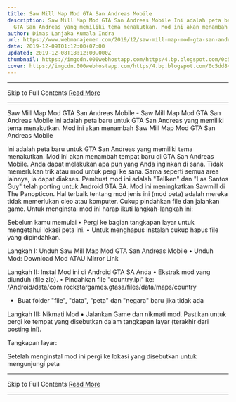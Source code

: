 ```yaml
---
title: Saw Mill Map Mod GTA San Andreas Mobile
description: Saw Mill Map Mod GTA San Andreas Mobile Ini adalah peta baru untuk
  GTA San Andreas yang memiliki tema menakutkan. Mod ini akan menambah
author: Dimas Lanjaka Kumala Indra
url: https://www.webmanajemen.com/2019/12/saw-mill-map-mod-gta-san-andreas-mobile.html
date: 2019-12-09T01:12:00+07:00
updated: 2019-12-08T18:12:00.000Z
thumbnail: https://imgcdn.000webhostapp.com/https/4.bp.blogspot.com/0c5dd847f967c3447b28d8eccd68c7bf.jpeg
cover: https://imgcdn.000webhostapp.com/https/4.bp.blogspot.com/0c5dd847f967c3447b28d8eccd68c7bf.jpeg
---
```


<hr/> Skip to Full Contents <a href="https://www.webmanajemen.com/2019/12/saw-mill-map-mod-gta-san-andreas-mobile.html" rel="follow" class="button" id="read-more">Read More</a> <hr/> Saw Mill Map Mod GTA San Andreas Mobile - Saw Mill Map Mod GTA San Andreas Mobile Ini adalah peta baru untuk GTA San Andreas yang memiliki tema menakutkan. Mod ini akan menambah Saw Mill Map Mod GTA San Andreas Mobile 




  Ini adalah peta baru untuk GTA San Andreas yang memiliki tema menakutkan.  Mod ini akan menambah tempat baru di GTA San Andreas Mobile.  Anda dapat melakukan apa pun yang Anda inginkan di sana.  Tidak memerlukan trik atau mod untuk pergi ke sana.  Sama seperti semua area lainnya, ia dapat diakses.  Pembuat mod ini adalah "Tellken" dan "Las Santos Guy" telah porting untuk Android GTA SA.  Mod ini meningkatkan Sawmill di The Panopticon.  Hal terbaik tentang mod jenis ini (mod peta) adalah mereka tidak memerlukan cleo atau komputer.  Cukup pindahkan file dan jalankan game. 
  Untuk menginstal mod ini harap ikuti langkah-langkah ini: 

  Sebelum kamu memulai 
  • Pergi ke bagian tangkapan layar untuk mengetahui lokasi peta ini. 
  • Untuk menghapus instalan cukup hapus file yang dipindahkan. 
 
 
  Langkah I: Unduh Saw Mill Map Mod GTA San Andreas Mobile 
  • Unduh Mod: 
 Download Mod 
  ATAU 
 Mirror Link 
 
 
  Langkah II: Instal Mod ini di Android GTA SA Anda 
  • Ekstrak mod yang diunduh (file zip). 
  • Pindahkan file "country.ipl" ke: /Android/data/com.rockstargames.gtasa/files/data/maps/country <here>  
  * Buat folder "file", "data", "peta" dan "negara" baru jika tidak ada 
 
 
  Langkah III: Nikmati Mod 
  • Jalankan Game dan nikmati mod.  Pastikan untuk pergi ke tempat yang disebutkan dalam tangkapan layar (terakhir dari posting ini). 
 
 
  Tangkapan layar: 





  Setelah menginstal mod ini pergi ke lokasi yang disebutkan untuk mengunjungi peta <hr/> Skip to Full Contents <a href="https://www.webmanajemen.com/2019/12/saw-mill-map-mod-gta-san-andreas-mobile.html" rel="follow" class="button" id="read-more">Read More</a> <hr/>